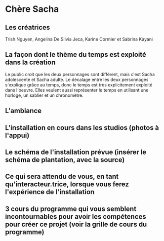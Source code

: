 # Chère Sacha

## Les créatrices
Trish Nguyen, Angelina De Silvia Jeca, Karine Cormier et Sabrina Kayani

## La façon dont le thème du temps est exploité dans la création
Le public croit que les deux personnages sont différent, mais c'est Sacha adolescente et Sacha adulte. Le décalage entre les deux personnages s'explique grâce au temps, donc le temps est très explicitement exploité dans l'oeuvre. Elles veulent aussi représenter le temps en utilisant une horloge, un sablier et un chronomètre.

## L'ambiance

## L'installation en cours dans les studios (photos à l'appui)

## Le schéma de l'installation prévue (insérer le schéma de plantation, avec la source)

## Ce qui sera attendu de vous, en tant qu'interacteur.trice, lorsque vous ferez l'expérience de l'installation

## 3 cours du programme qui vous semblent incontournables pour avoir les compétences pour créer ce projet (voir la grille de cours du programme)
